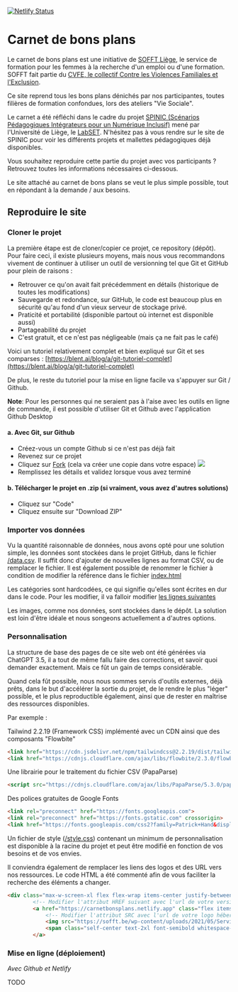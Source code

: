 [![Netlify Status](https://api.netlify.com/api/v1/badges/1c93a85c-b198-489b-8d7a-d46f79e3d930/deploy-status)](https://app.netlify.com/sites/carnetbonsplans/deploys)

# Carnet de bons plans

Le carnet de bons plans est une initiative de [SOFFT Liège](https://sofft.be/), le service de formation pour les femmes à la recherche d'un emploi ou d'une formation. SOFFT fait partie du [CVFE, le collectif Contre les Violences Familiales et l'Exclusion](https://www.cvfe.be/).

Ce site reprend tous les bons plans dénichés par nos participantes, toutes filières de formation confondues, lors des ateliers "Vie Sociale".

Le carnet a été réfléchi dans le cadre du projet [SPINIC (Scénarios Pédagogiques Intégrateurs pour un Numérique Inclusif)](https://www.spinic.uliege.be/) mené par l'Université de Liège, le [LabSET](https://www.labset.uliege.be/cms/c_15785891/fr/labset). N'hésitez pas à vous rendre sur le site de SPINIC pour voir les différents projets et mallettes pédagogiques déjà disponibles.

Vous souhaitez reproduire cette partie du projet avec vos participants ? Retrouvez toutes les informations nécessaires ci-dessous.

Le site attaché au carnet de bons plans se veut le plus simple possible, tout en répondant à la demande / aux besoins. 

## Reproduire le site

### Cloner le projet

La première étape est de cloner/copier ce projet, ce repository (dépôt). Pour faire ceci, il existe plusieurs moyens, mais nous vous recommandons vivement de continuer à utiliser un outil de versionning tel que Git et GitHub pour plein de raisons :

- Retrouver ce qu'on avait fait précédemment en détails (historique de toutes les modifications)
- Sauvegarde et redondance, sur GitHub, le code est beaucoup plus en sécurité qu'au fond d'un vieux serveur de stockage privé.
- Praticité et portabilité (disponible partout où internet est disponible aussi)
- Partageabilité du projet
- C'est gratuit, et ce n'est pas négligeable (mais ça ne fait pas le café)

Voici un tutoriel relativement complet et bien expliqué sur Git et ses comparses : 
[https://blent.ai/blog/a/git-tutoriel-complet](https://blent.ai/blog/a/git-tutoriel-complet)

De plus, le reste du tutoriel pour la mise en ligne facile va s'appuyer sur Git / Github.

**Note**: Pour les personnes qui ne seraient pas à l'aise avec les outils en ligne de commande, il est possible d'utiliser Git et Github avec l'application Github Desktop

#### a. Avec Git, sur Github

- Créez-vous un compte Github si ce n'est pas déjà fait
- Revenez sur ce projet
- Cliquez sur [Fork](https://docs.github.com/fr/pull-requests/collaborating-with-pull-requests/working-with-forks/fork-a-repo) (cela va créer une copie dans votre espace)
![](https://docs.github.com/assets/cb-34352/mw-1440/images/help/repository/fork-button.webp)
- Remplissez les détails et validez lorsque vous avez terminé

#### b. Télécharger le projet en .zip (si vraiment, vous avez d'autres solutions)

- Cliquez sur "Code"
- Cliquez ensuite sur "Download ZIP"

### Importer vos données

Vu la quantité raisonnable de données, nous avons opté pour une solution simple, les données sont stockées dans le projet GitHub, dans le fichier [/data.csv](/data.csv). Il suffit donc d'ajouter de nouvelles lignes au format CSV, ou de remplacer le fichier. Il est également possible de renommer le fichier à condition de modifier la référence dans le fichier [index.html](https://github.com/sofft-cvfe/carnet-bons-plans/blob/master/index.html#L87)

Les catégories sont hardcodées, ce qui signifie qu'elles sont écrites en dur dans le code. Pour les modifier, il va falloir modifier [les lignes suivantes](https://github.com/sofft-cvfe/carnet-bons-plans/blob/master/index.html#L63-L71)

Les images, comme nos données, sont stockées dans le dépôt. La solution est loin d'être idéale et nous songeons actuellement a d'autres options.

### Personnalisation

La structure de base des pages de ce site web ont été générées via ChatGPT 3.5, il a tout de même fallu faire des corrections, et savoir quoi demander exactement. Mais ce fût un gain de temps considérable. 

Quand cela fût possible, nous nous sommes servis d'outils externes, déjà prêts, dans le but d'accélérer la sortie du projet, de le rendre le plus "léger" possible, et le plus reproductible également, ainsi que de rester en maîtrise des ressources disponibles.

Par exemple : 

Tailwind 2.2.19 (Framework CSS) implémenté avec un CDN ainsi que des composants "Flowbite"

```html
<link href="https://cdn.jsdelivr.net/npm/tailwindcss@2.2.19/dist/tailwind.min.css" rel="stylesheet">
<link href="https://cdnjs.cloudflare.com/ajax/libs/flowbite/2.3.0/flowbite.min.css" rel="stylesheet" />
```

Une librairie pour le traitement du fichier CSV (PapaParse)

```html
<script src="https://cdnjs.cloudflare.com/ajax/libs/PapaParse/5.3.0/papaparse.min.js"></script>
```

Des polices gratuites de Google Fonts

```html
<link rel="preconnect" href="https://fonts.googleapis.com">
<link rel="preconnect" href="https://fonts.gstatic.com" crossorigin>
<link href="https://fonts.googleapis.com/css2?family=Patrick+Hand&display=swap" rel="stylesheet">
```

Un fichier de style ([/style.css](/style.css)) contenant un minimum de personnalisation est disponible à la racine du projet et peut être modifié en fonction de vos besoins et de vos envies. 

Il conviendra également de remplacer les liens des logos et des URL vers nos ressources. Le code HTML a été commenté afin de vous faciliter la recherche des éléments a changer.

```html
<div class="max-w-screen-xl flex flex-wrap items-center justify-between mx-auto p-4">
        <!-- Modifier l'attribut HREF suivant avec l'url de votre version du site -->
        <a href="https://carnetbonsplans.netlify.app" class="flex items-center space-x-4 rtl:space-x-reverse">
            <!-- Modifier l'attribut SRC avec l'url de votre logo hébergé -->
            <img src="https://sofft.be/wp-content/uploads/2021/05/Service-dOrientation-pour-Femmes-a-la-recherche-dune-Formation-ou-dun-Travail-1500-×-1500-px-1-150x150.png" class="h-12" alt="Sofft Logo" />
            <span class="self-center text-2xl font-semibold whitespace-nowrap dark:text-white"></span>
        </a>
```

### Mise en ligne (déploiement)

*Avec Github et Netlify*

TODO
